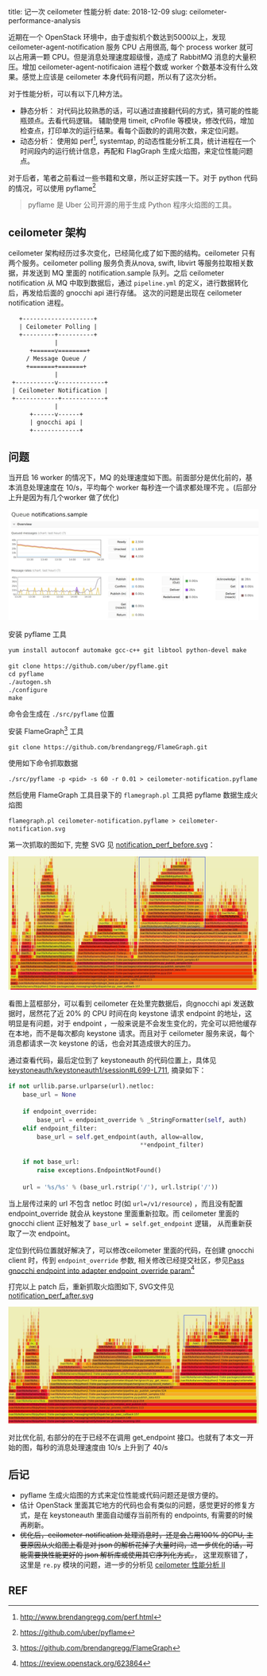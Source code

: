 title: 记一次 ceilometer 性能分析
date: 2018-12-09
slug: ceilometer-performance-analysis

近期在一个 OpenStack 环境中，由于虚拟机个数达到5000以上，发现 ceilometer-agent-notification 服务 CPU 占用很高, 每个 process worker 就可以占用满一颗 CPU。但是消息处理速度超级慢，造成了 RabbitMQ 消息的大量积压。增加 ceilometer-agent-notificaion 进程个数或 worker 个数基本没有什么效果。感觉上应该是 ceilometer 本身代码有问题，所以有了这次分析。

对于性能分析，可以有以下几种方法。

- 静态分析： 对代码比较熟悉的话，可以通过直接翻代码的方式，猜可能的性能瓶颈点。去看代码逻辑。 辅助使用 timeit, cProfile 等模块，修改代码，增加检查点，打印单次的运行结果。看每个函数的的调用次数，来定位问题。
- 动态分析： 使用如 perf[^1], systemtap, 的动态性能分析工具，统计进程在一个时间段内的运行统计信息，再配和 FlagGraph 生成火焰图，来定位性能问题点。

对于后者，笔者之前看过一些书籍和文章，所以正好实践一下。对于 python 代码的情况，可以使用 pyflame[^2]

> pyflame 是 Uber 公司开源的用于生成 Python 程序火焰图的工具。

## ceilometer 架构

ceilometer 架构经历过多次变化，已经简化成了如下图的结构。ceilometer 只有两个服务。ceilometer polling 服务负责从nova, swift, libvirt 等服务拉取相关数据，并发送到 MQ 里面的 notification.sample 队列。之后 ceilometer notification 从 MQ 中取到数据后，通过 `pipeline.yml` 的定义，进行数据转化后，再发给后面的 gnocchi api 进行存储。 这次的问题是出现在 ceilometer notification 进程。

       +--------------------+
       | Ceilometer Polling |
       +---------+----------+
                 |
          +======v========+
         / Message Queue /
         +=======+=======+
                 |
     +-----------v-------------+
     | Ceilometer Notification |
     +------------+------------+
                 |
          +------v------+
          | gnocchi api |
          +-------------+

## 问题

当开启 16 worker 的情况下，MQ 的处理速度如下图。前面部分是优化前的，基本消息处理速度在 10/s，平均每个 worker 每秒连一个请求都处理不完 。(后部分上升是因为有几个worker 做了优化)

![rabbitmq noti](images/ceilometer-perf/rabbitmq.jpg)

安装 pyflame 工具

```
yum install autoconf automake gcc-c++ git libtool python-devel make

git clone https://github.com/uber/pyflame.git
cd pyflame
./autogen.sh
./configure
make
```

命令会生成在 `./src/pyflame` 位置

安装 FlameGraph[^4] 工具 

```
git clone https://github.com/brendangregg/FlameGraph.git
```

使用如下命令抓取数据

    ./src/pyflame -p <pid> -s 60 -r 0.01 > ceilometer-notification.pyflame

然后使用 FlameGraph 工具目录下的 `flamegraph.pl` 工具把 pyflame 数据生成火焰图

    flamegraph.pl ceilometer-notification.pyflame > ceilometer-notification.svg

第一次抓取的图如下, 完整 SVG 见 [notification_perf_before.svg](images/ceilometer-perf/notification_perf_before.svg)：

![ceilometer notification perf](images/ceilometer-perf/notification_perf_before.jpg)

看图上蓝框部分，可以看到 ceilometer 在处里完数据后，向gnocchi api 发送数据时，居然花了近 20% 的 CPU 时间在向 keystone 请求 endpoint 的地址，这明显是有问题，对于 endpoint ，一般来说是不会发生变化的，完全可以把他缓存在本地，而不是每次都向 keystone 请求。而且对于 ceilometer 服务来说，每个消息都请求一次 keystone 的话，也会对其造成很大的压力。

通过查看代码，最后定位到了 keystoneauth 的代码位置上，具体见 [keystoneauth/keystoneauth1/session#L699-L711](https://github.com/openstack/keystoneauth/blob/f2ad956f8256fb6fec888472b3364a5f1e8c8961/keystoneauth1/session.py#L699-L711), 摘录如下：

```python
if not urllib.parse.urlparse(url).netloc:
    base_url = None

    if endpoint_override:
        base_url = endpoint_override % _StringFormatter(self, auth)
    elif endpoint_filter:
        base_url = self.get_endpoint(auth, allow=allow,
                                     **endpoint_filter)

    if not base_url:
        raise exceptions.EndpointNotFound()

    url = '%s/%s' % (base_url.rstrip('/'), url.lstrip('/'))
```

当上层传过来的 url 不包含 netloc 时(如 `url=/v1/resource`) ，而且没有配置 endpoint_override 就会从 keystone 里面重新拉取。而 ceilometer 里面的 gnocchi client 正好触发了 `base_url = self.get_endpoint` 逻辑， 从而重新获取了一次 endpoint。

定位到代码位置就好解决了，可以修改ceilometer 里面的代码，在创建 gnocchi client 时，传到 `endpoint_override` 参数, 相关修改已经提交社区，参见[Pass gnocchi endpoint into adapter endpoint_override param](https://review.openstack.org/623864)[^3]
 
打完以上 patch 后，重新抓取火焰图如下, SVG文件见[notification_perf_after.svg](images/ceilometer-perf/notification_perf_after.svg)

![notification perf after](images/ceilometer-perf/notification_perf_after.jpg)

对比优化前, 右部分的在于已经不在调用 get_endpoint 接口。也就有了本文一开始的图，每秒的消息处理速度由 10/s 上升到了 40/s 

## 后记

- pyflame 生成火焰图的方式来定位性能或代码问题还是很方便的。
- 估计 OpenStack 里面其它地方的代码也会有类似的问题，感觉更好的修复方式，是在 keystoneauth 里面自动缓存当前所有的 endpoints, 有需要的时候再刷新。
- <del>优化后，ceilometer-notification 处理消息时，还是会占用100% 的CPU, 主要原因从火焰图上看是对 json 的解析花掉了大量时间，进一步优化的话，可能需要换性能更好的 json 解析库或使用其它序列化方式。</del>， 这里观察错了，这里是 `re.py` 模块的问题，进一步的分析见 [ceilometer 性能分析 II](ceilometer-performance-analysis-ii.html)

## REF
[^1]: http://www.brendangregg.com/perf.html
[^2]: https://github.com/uber/pyflame
[^3]: https://review.openstack.org/623864
[^4]: https://github.com/brendangregg/FlameGraph
